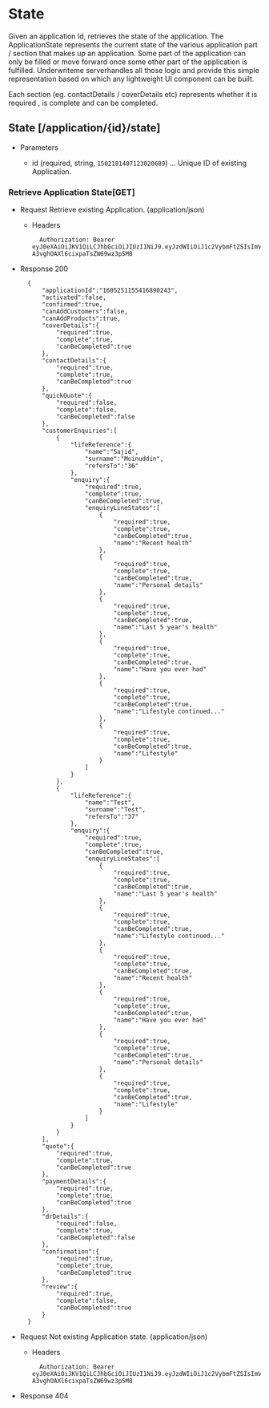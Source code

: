 # State
Given an application Id, retrieves the state of the application. 
The ApplicationState represents the current state of the various application part / section that makes up an application. Some part of the application can only be filled or move forward once some other part of the application is fulfilled. Underwriteme serverhandles all those logic and provide this simple representation based on which any lightweight UI component can be built. 

Each section (eg. contactDetails / coverDetails etc) represents whether it is required , is complete and can be completed. 


## State [/application/{id}/state]

+ Parameters

    + id (required, string, `1502181407123020689`) ... Unique ID of existing Application.

### Retrieve Application State[GET]
+ Request Retrieve existing Application. (application/json)

    + Headers

            Authorization: Bearer eyJ0eXAiOiJKV1QiLCJhbGciOiJIUzI1NiJ9.eyJzdWIiOiJ1c2VybmFtZSIsImV4cCI6MTQyMjU0MDAzMH0.oyMYL7t57jhBvw-A3vghOAXl6cixpaTsZW69wz3p5M8

+ Response 200

        {  
            "applicationId":"1605251155416890243",
            "activated":false,
            "confirmed":true,
            "canAddCustomers":false,
            "canAddProducts":true,
            "coverDetails":{  
                "required":true,
                "complete":true,
                "canBeCompleted":true
            },
            "contactDetails":{  
                "required":true,
                "complete":true,
                "canBeCompleted":true
            },
            "quickQuote":{  
                "required":false,
                "complete":false,
                "canBeCompleted":false
            },
            "customerEnquiries":[  
                {  
                    "lifeReference":{  
                        "name":"Sajid",
                        "surname":"Moinuddin",
                        "refersTo":"36"
                    },
                    "enquiry":{  
                        "required":true,
                        "complete":true,
                        "canBeCompleted":true,
                        "enquiryLineStates":[  
                            {  
                                "required":true,
                                "complete":true,
                                "canBeCompleted":true,
                                "name":"Recent health"
                            },
                            {  
                                "required":true,
                                "complete":true,
                                "canBeCompleted":true,
                                "name":"Personal details"
                            },
                            {  
                                "required":true,
                                "complete":true,
                                "canBeCompleted":true,
                                "name":"Last 5 year's health"
                            },
                            {  
                                "required":true,
                                "complete":true,
                                "canBeCompleted":true,
                                "name":"Have you ever had"
                            },
                            {  
                                "required":true,
                                "complete":true,
                                "canBeCompleted":true,
                                "name":"Lifestyle continued..."
                            },
                            {  
                                "required":true,
                                "complete":true,
                                "canBeCompleted":true,
                                "name":"Lifestyle"
                            }
                        ]
                    }
                },
                {  
                    "lifeReference":{  
                        "name":"Test",
                        "surname":"Test",
                        "refersTo":"37"
                    },
                    "enquiry":{  
                        "required":true,
                        "complete":true,
                        "canBeCompleted":true,
                        "enquiryLineStates":[  
                            {  
                                "required":true,
                                "complete":true,
                                "canBeCompleted":true,
                                "name":"Last 5 year's health"
                            },
                            {  
                                "required":true,
                                "complete":true,
                                "canBeCompleted":true,
                                "name":"Lifestyle continued..."
                            },
                            {  
                                "required":true,
                                "complete":true,
                                "canBeCompleted":true,
                                "name":"Recent health"
                            },
                            {  
                                "required":true,
                                "complete":true,
                                "canBeCompleted":true,
                                "name":"Have you ever had"
                            },
                            {  
                                "required":true,
                                "complete":true,
                                "canBeCompleted":true,
                                "name":"Personal details"
                            },
                            {  
                                "required":true,
                                "complete":true,
                                "canBeCompleted":true,
                                "name":"Lifestyle"
                            }
                        ]
                    }
                }
            ],
            "quote":{  
                "required":true,
                "complete":true,
                "canBeCompleted":true
            },
            "paymentDetails":{  
                "required":true,
                "complete":true,
                "canBeCompleted":true
            },
            "drDetails":{  
                "required":false,
                "complete":true,
                "canBeCompleted":false
            },
            "confirmation":{  
                "required":true,
                "complete":true,
                "canBeCompleted":true
            },
            "review":{  
                "required":true,
                "complete":false,
                "canBeCompleted":true
            }
        }
                                    
                            
+ Request Not existing Application state. (application/json)

    + Headers

            Authorization: Bearer eyJ0eXAiOiJKV1QiLCJhbGciOiJIUzI1NiJ9.eyJzdWIiOiJ1c2VybmFtZSIsImV4cCI6MTQyMjU0MDAzMH0.oyMYL7t57jhBvw-A3vghOAXl6cixpaTsZW69wz3p5M8

+ Response 404
